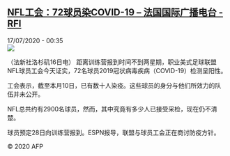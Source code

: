 <!--1594943765000-->
[NFL工会：72球员染COVID-19 – 法国国际广播电台 - RFI](http://www.rfi.fr//cn/contenu/20200717-nfl%E5%B7%A5%E4%BC%9A72%E7%90%83%E5%91%98%E6%9F%93covid-19)
------

<div>17/07/2020 - 00:35</div><img src="https://s.rfi.fr/media/display/abd7e16c-c7bb-11ea-8ffd-005056bf87d6/w:310/p:16x9/spo0001b.200717063502.jpg"><div class="t-content__body u-clearfix"><div class="m-interstitial"></div><p>（法新社洛杉矶16日电）    距离训练营报到时间不到两星期，职业美式足球联盟NFL球员工会今天证实，72名球员2019冠状病毒疾病（COVID-19）检测呈阳性。</p><p>    工会表示，截至本月10日，已有数十人染疫。这些球员的身分与他们所效力的队伍并未公开。</p><p>    NFL总共约有2900名球员，然而，其中究竟有多少人已接受采检，现在仍不清楚。</p><p>    球员预定28日向训练营报到。ESPN报导，联盟与球员工会正在商讨防疫方针。</p><p class="t-copyright">© 2020 AFP</p>        </div>
